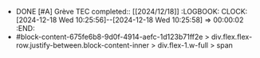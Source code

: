 - DONE [#A] Grève TEC 
  completed:: [[2024/12/18]]
  :LOGBOOK:
  CLOCK: [2024-12-18 Wed 10:25:56]--[2024-12-18 Wed 10:25:58] =>  00:00:02
  :END:
- #block-content-675fe6b8-9d0f-4914-aefc-1d123b71ff2e > div.flex.flex-row.justify-between.block-content-inner > div.flex-1.w-full > span